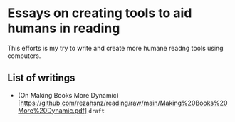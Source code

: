 # Essays on creating tools to aid humans in reading
This efforts is my try to write and create more humane readng tools using computers.  

## List of writings  
- (On Making Books More Dynamic)[https://github.com/rezahsnz/reading/raw/main/Making%20Books%20More%20Dynamic.pdf] `draft`  
